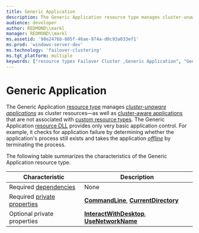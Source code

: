 ```yaml
---
title: Generic Application
description: The Generic Application resource type manages cluster-unaware applications as cluster resources \ 8212;as well as cluster-aware applications that are not associated with custom resource types.
audience: developer
author: REDMOND\\markl
manager: REDMOND\\markl
ms.assetid: '98e2476b-885f-46ae-974a-d0c93a033ef1'
ms.prod: 'windows-server-dev'
ms.technology: 'failover-clustering'
ms.tgt_platform: multiple
keywords: ["resource types Failover Cluster ,Generic Application", "Generic Application resource type Failover Cluster"]
---
```


# Generic Application

The Generic Application [resource type](resource-types.md) manages [*cluster-unaware applications*](c-gly.md#-wolf-cluster-unaware-application-gly) as cluster resources—as well as [cluster-aware applications](cluster-aware-applications.md) that are not associated with [custom resource types](custom-resource-types.md). The Generic Application [resource DLL](resource-dlls.md) provides only very basic application control. For example, it checks for application failure by determining whether the application's process still exists and takes the application [*offline*](o-gly.md#-wolf-offline-gly) by terminating the process.

The following table summarizes the characteristics of the Generic Application resource type.



| Characteristic                                        | Description                                                                                                                            |
|-------------------------------------------------------|----------------------------------------------------------------------------------------------------------------------------------------|
| Required [dependencies](resource-dependencies.md)    | None                                                                                                                                   |
| Required [private properties](private-properties.md) | [**CommandLine**](generic-applications-commandline.md), [**CurrentDirectory**](generic-applications-currentdirectory.md)             |
| Optional private properties                           | [**InteractWithDesktop**](generic-applications-interactwithdesktop.md), [**UseNetworkName**](generic-applications-usenetworkname.md) |



 

 

 




